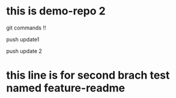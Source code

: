 # this is demo-repo 2

git commands !!


push update1 

push update 2



# this line is for second brach test named feature-readme
